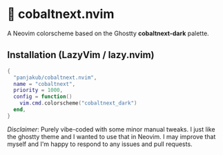 
# 🌌 cobaltnext.nvim

A Neovim colorscheme based on the Ghostty **cobaltnext-dark** palette.

## Installation (LazyVim / lazy.nvim)

```lua
{
  "panjakub/cobaltnext.nvim",
  name = "cobaltnext",
  priority = 1000,
  config = function()
    vim.cmd.colorscheme("cobaltnext_dark")
  end,
}
```

*Disclaimer*: Purely vibe-coded with some minor manual tweaks. I just like the ghostty theme and I wanted to use that in Neovim.
I may improve that myself and I'm happy to respond to any issues and pull requests. 
